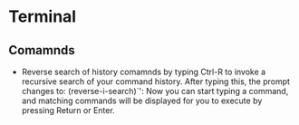 # Terminal

## Comamnds
* Reverse search of history comamnds by typing Ctrl-R to invoke a recursive search of your command history. After typing this, the prompt changes to: (reverse-i-search)`': Now you can start typing a command, and matching commands will be displayed for you to execute by pressing Return or Enter.
  
